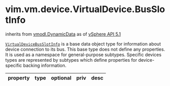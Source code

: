 vim.vm.device.VirtualDevice.BusSlotInfo
=======================================
inherits from [vmodl.DynamicData](docs/vmodl.DynamicData.md)
as of [vSphere API 5.1](vim.version.md#vim.version.version8)


<code><a href="vim.vm.device.VirtualDevice.BusSlotInfo.md">VirtualDeviceBusSlotInfo</a></code> is a base data object type   for information about device connection to its bus. This base type does not   define any properties. It is used as a namespace for general-purpose subtypes.   Specific devices types are represented by subtypes which define properties for   device-specific backing information.

| property | type | optional | priv | desc |
|:---------|:-----|:---------|:-----|:-----|


